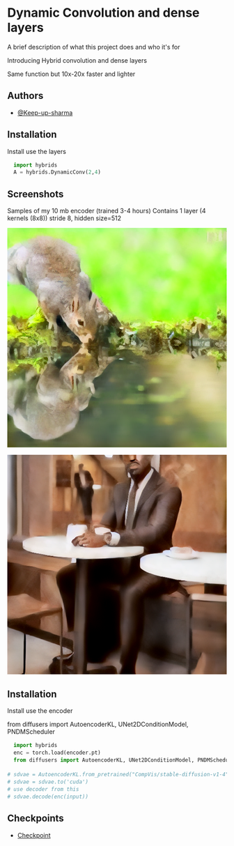 
# Dynamic Convolution and dense layers

A brief description of what this project does and who it's for


Introducing Hybrid convolution and dense layers

Same function but 10x-20x faster and lighter 


## Authors

- [@Keep-up-sharma](https://www.github.com/Keep-up-sharma)


## Installation

Install use the layers

```python
  import hybrids
  A = hybrids.DynamicConv(2,4)
```
    
## Screenshots
Samples of my 10 mb encoder (trained 3-4 hours)
Contains 1 layer (4 kernels (8x8)) stride 8, hidden size=512

![App Screenshot](https://github.com/Keep-up-sharma/Dynamic-Layers/blob/main/light%20(1).png?raw=true)


![App Screenshot](https://github.com/Keep-up-sharma/Dynamic-Layers/blob/main/light.png?raw=true)

## Installation

Install use the encoder

from diffusers import AutoencoderKL, UNet2DConditionModel, PNDMScheduler


```python
  import hybrids
  enc = torch.load(encoder.pt)
  from diffusers import AutoencoderKL, UNet2DConditionModel, PNDMScheduler
 
# sdvae = AutoencoderKL.from_pretrained("CompVis/stable-diffusion-v1-4", subfolder="vae")
# sdvae = sdvae.to('cuda')
# use decoder from this
# sdvae.decode(enc(input))
```

## Checkpoints

- [Checkpoint](https://github.com/Keep-up-sharma/Dynamic-Layers/blob/main/encoder%20(1).pt?raw=true)
